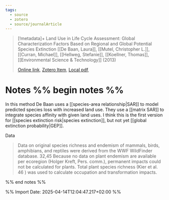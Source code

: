 ```yaml
---
tags:
  - source
  - zotero
  - source/journalArticle
---
```

>[!metadata]+
> Land Use in Life Cycle Assessment: Global Characterization Factors Based on Regional and Global Potential Species Extinction
> [[De Baan, Laura]], [[Mutel, Christopher L.]], [[Curran, Michael]], [[Hellweg, Stefanie]], [[Koellner, Thomas]], 
> [[Environmental Science & Technology]] (2013)
> 
> [Online link](https://pubs.acs.org/doi/10.1021/es400592q), [Zotero Item](zotero://select/library/items/H4ACB8FH), [Local pdf](file://C:/Users/aburg/Documents/references/zotero/storage/6ITEJWXR/de-baan-et-al-2013-land-use-in-life-cycle-assessment-global-characterization-factors-based-on-regional-and-global.pdf), 


# Notes %% begin notes %%
In this method De Baan uses a [[species-area relationship|SAR]] to model predicted species loss with increased land use. They use a [[matrix SAR]] to integrate species affinity with given land uses.
I think this is the first version for [[species extinction risk|species extinction]], but not yet [[global extinction probability|GEP]].

Data
> Data on original species richness and endemism of mammals, birds, amphibians, and reptiles were derived from the WWF WildFinder database. 32,45 Because no data on plant endemism are available per ecoregion (Holger Kreft, Pers. comm.), permanent impacts could not be calculated for plants. Total plant species richness (Kier et al. 46 ) was used to calculate occupation and transformation impacts.

%% end notes %%


%% Import Date: 2025-04-14T12:04:47.217+02:00 %%

